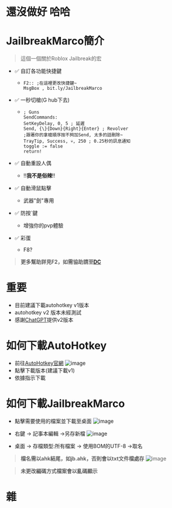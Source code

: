 # 還沒做好 哈哈
# JailbreakMarco簡介
> 這個一個關於Roblox Jailbreak的宏
- ✅ 自訂各功能快捷鍵
  - ```ahk
    F2:: ;在這裡更改快捷鍵~
    MsgBox , bit.ly/JailbreakMarco
    
- ✅ 一秒切槍(G hub下去)
  - ```ahk
    ; Guns
    SendCommands:
    SetKeyDelay, 0, 5 ; 延遲
    Send, {\}{Down}{Right}{Enter} ; Revolver
    ;跟著你的拿槍順序按不夠加Send, 太多的話刪除~
    TrayTip, Success, 💀, 250 ; 0.25秒的訊息通知
    toggle := false
    return!

- ✅ 自動重設人偶
  - !!**我不是俗辣**!!

- ✅ 自動滑鼠點擊
  - 武器"劍"專用

- ✅ 防按`鍵
  - 增強你的pvp體驗

- ✅ 彩蛋 
   - F8?
> **更多幫助詳見F2，如需協助請至[DC](https://dsc.gg/JailbreakMarco)**

# 重要
-  目前建議下載autohotkey v1版本
-  autohotkey v2 版本未經測試
-  感謝[ChatGPT](https://chatgpt.com/)提供v2版本

# 如何下載AutoHotkey
- 前往[AutoHotkey官網](https://www.autohotkey.com/)
![image](https://github.com/user-attachments/assets/e0bbbffa-ed24-45ca-826d-e6526e289694)
- 點擊下載版本(建議下載v1)
- 依據指示下載
# 如何下載JailbreakMarco
- 點擊需要使用的檔案並下載至桌面
![image](https://github.com/user-attachments/assets/450625ff-b0c1-457c-9799-fe2540232f2b)
- 右鍵 -> 記事本編輯 ->另存新檔
![image](https://github.com/user-attachments/assets/bfd32c80-5222-43e1-a183-6e2f7e4f2528)

- 桌面 -> 存檔類型:所有檔案 -> 使用BOM的UTF-8 ->取名

> **檔名需以ahk結尾，如jb.ahk，否則會以txt文件檔處存**
![image](https://github.com/user-attachments/assets/2e4f2950-6edb-4138-a4e9-d6b9d12cf05f)

> **未更改編碼方式檔案會以亂碼顯示**

# 雜
